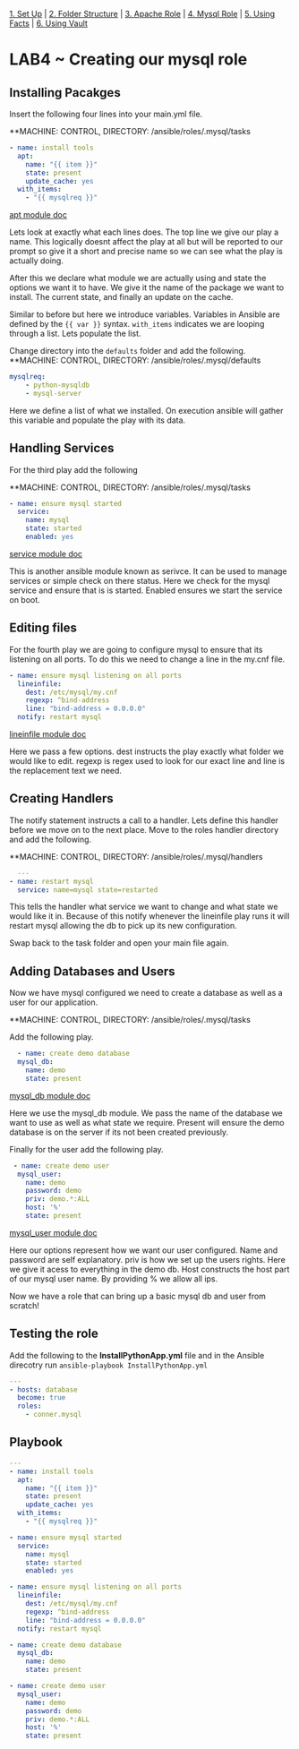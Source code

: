 [1. Set Up](SetUp.md) | [2. Folder Structure](lab-001.md) | [3. Apache Role](lab-002.md) | [4. Mysql Role](lab-003.md) | [5. Using Facts](lab-004.md) | [6. Using Vault](lab-005.md)


# LAB4 ~ Creating our mysql role

## Installing Pacakges

Insert the following four lines into your main.yml file.

**MACHINE: CONTROL, DIRECTORY: /ansible/roles/<YOURNAME>.mysql/tasks

```yml
- name: install tools
  apt:
    name: "{{ item }}"
    state: present
    update_cache: yes
  with_items:
    - "{{ mysqlreq }}"
```
[apt module doc](http://docs.ansible.com/ansible/apt_module.html)

Lets look at exactly what each lines does. The top line we give our play a name. This logically doesnt affect the play at all but will be reported to our prompt so give it a short and precise name so we can see what the play is actually doing.

After this we declare what module we are actually using and state the options we want it to have. We give it the name of the package we want to install. The current state, and finally an update on the cache.

Similar to before but here we introduce variables. Variables in Ansible are defined by the `{{ var }}` syntax. `with_items` indicates we are looping through a list. Lets populate the list.

Change directory into the `defaults` folder and add the following.
**MACHINE: CONTROL, DIRECTORY: /ansible/roles/<YOURNAME>.mysql/defaults
```yml
mysqlreq:
    - python-mysqldb
    - mysql-server
```
Here we define a list of what we installed. On execution ansible will gather this variable and populate the play with its data.

## Handling Services

For the third play add the following

**MACHINE: CONTROL, DIRECTORY: /ansible/roles/<YOURNAME>.mysql/tasks
```yml
- name: ensure mysql started
  service:
    name: mysql
    state: started
    enabled: yes
```
[service module doc](http://docs.ansible.com/ansible/service_module.html)

This is another ansible module known as serivce. It can be used to manage services or simple check on there status. Here we check for the mysql service and ensure that is is started. Enabled ensures we start the service on boot.

## Editing files
For the fourth play we are going to configure mysql to ensure that its listening on all ports. To do this we need to change a line in the my.cnf file.

```yml
- name: ensure mysql listening on all ports
  lineinfile:
    dest: /etc/mysql/my.cnf
    regexp: ^bind-address
    line: "bind-address = 0.0.0.0"
  notify: restart mysql
```
  [lineinfile module doc](http://docs.ansible.com/ansible/lineinfile_module.html)

  Here we pass a few options. dest instructs the play exactly what folder we would like to edit. regexp is regex used to look for our exact line and line is the replacement text we need.

## Creating Handlers
  The notify statement instructs a call to a handler. Lets define this handler before we move on to the next place. Move to the roles handler directory and add the following.

  **MACHINE: CONTROL, DIRECTORY: /ansible/roles/<YOURNAME>.mysql/handlers
  
```yml
  ---
- name: restart mysql
  service: name=mysql state=restarted
```
  This tells the handler what service we want to change and what state we would like it in. Because of this notify whenever the lineinfile play runs it will restart mysql allowing the db to pick up its new configuration.

  Swap back to the task folder and open your main file again.

## Adding Databases and Users
  Now we have mysql configured we need to create a database as well as a user for our application.

  **MACHINE: CONTROL, DIRECTORY: /ansible/roles/<YOURNAME>.mysql/tasks

  Add the following play.
```yml
  - name: create demo database
  mysql_db:
    name: demo
    state: present
```
 [mysql_db module doc](http://docs.ansible.com/ansible/mysql_db_module.html)

 Here we use the mysql_db module. We pass the name of the database we want to use as well as what state we require. Present will ensure the demo database is on the server if its not been created previously.

 Finally for the user add the following play.

```yml
 - name: create demo user
  mysql_user:
    name: demo
    password: demo
    priv: demo.*:ALL
    host: '%'
    state: present
```
[mysql_user module doc](http://docs.ansible.com/ansible/mysql_user_module.html)

Here our options represent how we want our user configured. Name and password are self explanatory. priv is how we set up the users rights. Here we give it acess to everything in the demo db. Host constructs the host part of our mysql user name. By providing % we allow all ips.

Now we have a role that can bring up a basic mysql db and user from scratch!

## Testing the role

Add the following to the **InstallPythonApp.yml** file and in the Ansible direcotry run `ansible-playbook InstallPythonApp.yml`

```yml
---
- hosts: database
  become: true
  roles:
    - conner.mysql
```

## Playbook
```yml
---
- name: install tools
  apt:
    name: "{{ item }}"
    state: present
    update_cache: yes
  with_items:
    - "{{ mysqlreq }}"

- name: ensure mysql started
  service:
    name: mysql
    state: started
    enabled: yes

- name: ensure mysql listening on all ports
  lineinfile:
    dest: /etc/mysql/my.cnf
    regexp: ^bind-address
    line: "bind-address = 0.0.0.0"
  notify: restart mysql

- name: create demo database
  mysql_db:
    name: demo
    state: present

- name: create demo user
  mysql_user:
    name: demo
    password: demo
    priv: demo.*:ALL
    host: '%'
    state: present
```